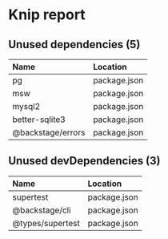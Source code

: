 # Knip report

## Unused dependencies (5)

| Name              | Location     |
|:------------------|:-------------|
| pg                | package.json |
| msw               | package.json |
| mysql2            | package.json |
| better-sqlite3    | package.json |
| @backstage/errors | package.json |

## Unused devDependencies (3)

| Name             | Location     |
|:-----------------|:-------------|
| supertest        | package.json |
| @backstage/cli   | package.json |
| @types/supertest | package.json |

